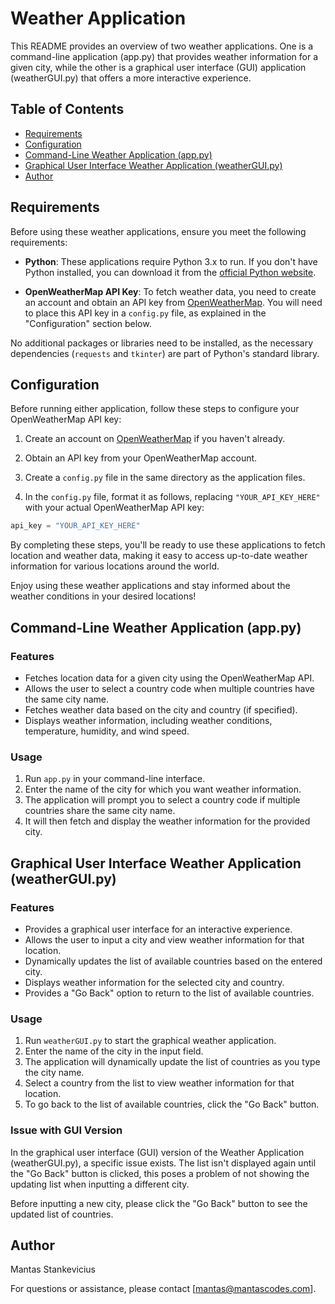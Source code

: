 # Weather Application

This README provides an overview of two weather applications. One is a command-line application (app.py) that provides weather information for a given city, while the other is a graphical user interface (GUI) application (weatherGUI.py) that offers a more interactive experience.

## Table of Contents
- [Requirements](#requirements)
- [Configuration](#configuration)
- [Command-Line Weather Application (app.py)](#command-line-weather-application-apppy)
- [Graphical User Interface Weather Application (weatherGUI.py)](#graphical-user-interface-weather-application-weatherguipy)
- [Author](#author)

## Requirements

Before using these weather applications, ensure you meet the following requirements:

- **Python**: These applications require Python 3.x to run. If you don't have Python installed, you can download it from the [official Python website](https://www.python.org/downloads).

- **OpenWeatherMap API Key**: To fetch weather data, you need to create an account and obtain an API key from [OpenWeatherMap](https://openweathermap.org/). You will need to place this API key in a `config.py` file, as explained in the "Configuration" section below.

No additional packages or libraries need to be installed, as the necessary dependencies (`requests` and `tkinter`) are part of Python's standard library.

## Configuration

Before running either application, follow these steps to configure your OpenWeatherMap API key:

1. Create an account on [OpenWeatherMap](https://openweathermap.org/) if you haven't already.

2. Obtain an API key from your OpenWeatherMap account.

3. Create a `config.py` file in the same directory as the application files.

4. In the `config.py` file, format it as follows, replacing `"YOUR_API_KEY_HERE"` with your actual OpenWeatherMap API key:

```python
api_key = "YOUR_API_KEY_HERE"
```
By completing these steps, you'll be ready to use these applications to fetch location and weather data, making it easy to access up-to-date weather information for various locations around the world.

Enjoy using these weather applications and stay informed about the weather conditions in your desired locations!

## Command-Line Weather Application (app.py)

### Features
- Fetches location data for a given city using the OpenWeatherMap API.
- Allows the user to select a country code when multiple countries have the same city name.
- Fetches weather data based on the city and country (if specified).
- Displays weather information, including weather conditions, temperature, humidity, and wind speed.

### Usage
1. Run `app.py` in your command-line interface.
2. Enter the name of the city for which you want weather information.
3. The application will prompt you to select a country code if multiple countries share the same city name.
4. It will then fetch and display the weather information for the provided city.

## Graphical User Interface Weather Application (weatherGUI.py)

### Features
- Provides a graphical user interface for an interactive experience.
- Allows the user to input a city and view weather information for that location.
- Dynamically updates the list of available countries based on the entered city.
- Displays weather information for the selected city and country.
- Provides a "Go Back" option to return to the list of available countries.

### Usage
1. Run `weatherGUI.py` to start the graphical weather application.
2. Enter the name of the city in the input field.
3. The application will dynamically update the list of countries as you type the city name.
4. Select a country from the list to view weather information for that location.
5. To go back to the list of available countries, click the "Go Back" button.

### Issue with GUI Version
In the graphical user interface (GUI) version of the Weather Application (weatherGUI.py), a specific issue exists.
The list isn't displayed again until the "Go Back" button is clicked, this poses a problem of not showing the updating list when inputting a different city.

Before inputting a new city, please click the "Go Back" button to see the updated list of countries.

## Author
Mantas Stankevicius

For questions or assistance, please contact [mantas@mantascodes.com].
